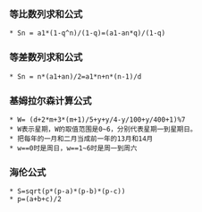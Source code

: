 ### 等比数列求和公式
    * Sn = a1*(1-q^n)/(1-q)=(a1-an*q)/(1-q)
### 等差数列求和公式
    * Sn = n*(a1+an)/2=a1*n+n*(n-1)/d
### 基姆拉尔森计算公式
    * W= (d+2*m+3*(m+1)/5+y+y/4-y/100+y/400+1)%7
    * W表示星期，W的取值范围是0~6，分别代表星期一到星期日。
    * 把每年的一月和二月当成前一年的13月和14月
    * w==0时是周日，w==1~6时是周一到周六
### 海伦公式
    * S=sqrt(p*(p-a)*(p-b)*(p-c))
    * p=(a+b+c)/2
